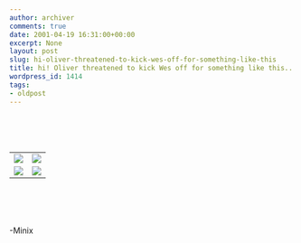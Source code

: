 ```yaml
---
author: archiver
comments: true
date: 2001-04-19 16:31:00+00:00
excerpt: None
layout: post
slug: hi-oliver-threatened-to-kick-wes-off-for-something-like-this
title: hi! Oliver threatened to kick Wes off for something like this...
wordpress_id: 1414
tags:
- oldpost
---
```


<table align="center" cellpadding="0" cellspacing="0" border="0"><tr><td><img src="http://www.oliverweb.com/newsimages/Peewee.jpg"></td><br /><td><img src="http://www.oliverweb.com/newsimages/Peewee.jpg"></td></tr><tr><br /><td><img src="http://www.oliverweb.com/newsimages/Peewee.jpg"></td><br /><td><img src="http://www.oliverweb.com/newsimages/Peewee.jpg"></td></tr></table><br /><br /><br /><br />-Minix